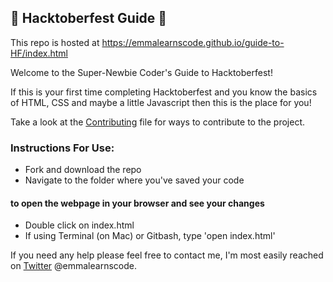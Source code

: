 ## 🎃 Hacktoberfest Guide 🎃  

This repo is hosted at https://emmalearnscode.github.io/guide-to-HF/index.html

Welcome to the Super-Newbie Coder's Guide to Hacktoberfest!

If this is your first time completing Hacktoberfest and you know the basics of HTML, CSS and maybe a little Javascript then this is the place for you!

Take a look at the [Contributing](CONTRIBUTING.md) file for ways to contribute to the project.

### Instructions For Use:
- Fork and download the repo
- Navigate to the folder where you've saved your code

#### to open the webpage in your browser and see your changes
- Double click on index.html
- If using Terminal (on Mac) or Gitbash, type 'open index.html'

If you need any help please feel free to contact me, I'm most easily reached on [Twitter](https://twitter.com/emmalearnscode) @emmalearnscode.
